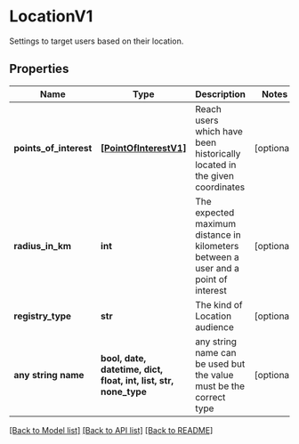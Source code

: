 # LocationV1

Settings to target users based on their location.

## Properties
Name | Type | Description | Notes
------------ | ------------- | ------------- | -------------
**points_of_interest** | [**[PointOfInterestV1]**](PointOfInterestV1.md) | Reach users which have been historically located in the given coordinates | [optional] 
**radius_in_km** | **int** | The expected maximum distance in kilometers between a user and a point of interest | [optional] 
**registry_type** | **str** | The kind of Location audience | [optional] 
**any string name** | **bool, date, datetime, dict, float, int, list, str, none_type** | any string name can be used but the value must be the correct type | [optional]

[[Back to Model list]](../README.md#documentation-for-models) [[Back to API list]](../README.md#documentation-for-api-endpoints) [[Back to README]](../README.md)


